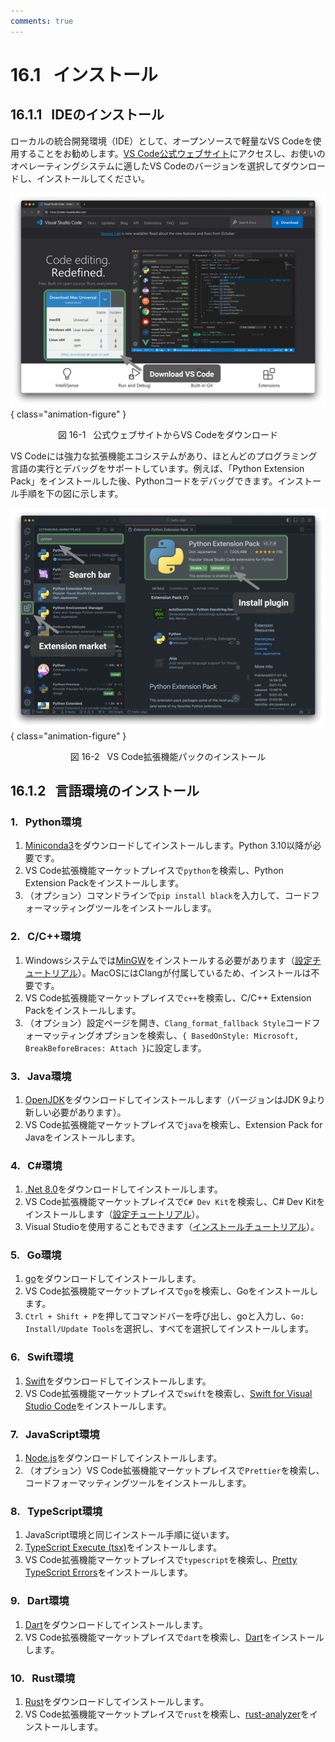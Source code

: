 ```yaml
---
comments: true
---
```


# 16.1 &nbsp; インストール

## 16.1.1 &nbsp; IDEのインストール

ローカルの統合開発環境（IDE）として、オープンソースで軽量なVS Codeを使用することをお勧めします。[VS Code公式ウェブサイト](https://code.visualstudio.com/)にアクセスし、お使いのオペレーティングシステムに適したVS Codeのバージョンを選択してダウンロードし、インストールしてください。

![公式ウェブサイトからVS Codeをダウンロード](installation.assets/vscode_installation.png){ class="animation-figure" }

<p align="center"> 図 16-1 &nbsp; 公式ウェブサイトからVS Codeをダウンロード </p>

VS Codeには強力な拡張機能エコシステムがあり、ほとんどのプログラミング言語の実行とデバッグをサポートしています。例えば、「Python Extension Pack」をインストールした後、Pythonコードをデバッグできます。インストール手順を下の図に示します。

![VS Code拡張機能パックのインストール](installation.assets/vscode_extension_installation.png){ class="animation-figure" }

<p align="center"> 図 16-2 &nbsp; VS Code拡張機能パックのインストール </p>

## 16.1.2 &nbsp; 言語環境のインストール

### 1. &nbsp; Python環境

1. [Miniconda3](https://docs.conda.io/en/latest/miniconda.html)をダウンロードしてインストールします。Python 3.10以降が必要です。
2. VS Code拡張機能マーケットプレイスで`python`を検索し、Python Extension Packをインストールします。
3. （オプション）コマンドラインで`pip install black`を入力して、コードフォーマッティングツールをインストールします。

### 2. &nbsp; C/C++環境

1. Windowsシステムでは[MinGW](https://sourceforge.net/projects/mingw-w64/files/)をインストールする必要があります（[設定チュートリアル](https://blog.csdn.net/qq_33698226/article/details/129031241)）。MacOSにはClangが付属しているため、インストールは不要です。
2. VS Code拡張機能マーケットプレイスで`c++`を検索し、C/C++ Extension Packをインストールします。
3. （オプション）設定ページを開き、`Clang_format_fallback Style`コードフォーマッティングオプションを検索し、`{ BasedOnStyle: Microsoft, BreakBeforeBraces: Attach }`に設定します。

### 3. &nbsp; Java環境

1. [OpenJDK](https://jdk.java.net/18/)をダウンロードしてインストールします（バージョンはJDK 9より新しい必要があります）。
2. VS Code拡張機能マーケットプレイスで`java`を検索し、Extension Pack for Javaをインストールします。

### 4. &nbsp; C#環境

1. [.Net 8.0](https://dotnet.microsoft.com/en-us/download)をダウンロードしてインストールします。
2. VS Code拡張機能マーケットプレイスで`C# Dev Kit`を検索し、C# Dev Kitをインストールします（[設定チュートリアル](https://code.visualstudio.com/docs/csharp/get-started)）。
3. Visual Studioを使用することもできます（[インストールチュートリアル](https://learn.microsoft.com/zh-cn/visualstudio/install/install-visual-studio?view=vs-2022)）。

### 5. &nbsp; Go環境

1. [go](https://go.dev/dl/)をダウンロードしてインストールします。
2. VS Code拡張機能マーケットプレイスで`go`を検索し、Goをインストールします。
3. `Ctrl + Shift + P`を押してコマンドバーを呼び出し、goと入力し、`Go: Install/Update Tools`を選択し、すべてを選択してインストールします。

### 6. &nbsp; Swift環境

1. [Swift](https://www.swift.org/download/)をダウンロードしてインストールします。
2. VS Code拡張機能マーケットプレイスで`swift`を検索し、[Swift for Visual Studio Code](https://marketplace.visualstudio.com/items?itemName=sswg.swift-lang)をインストールします。

### 7. &nbsp; JavaScript環境

1. [Node.js](https://nodejs.org/en/)をダウンロードしてインストールします。
2. （オプション）VS Code拡張機能マーケットプレイスで`Prettier`を検索し、コードフォーマッティングツールをインストールします。

### 8. &nbsp; TypeScript環境

1. JavaScript環境と同じインストール手順に従います。
2. [TypeScript Execute (tsx)](https://github.com/privatenumber/tsx?tab=readme-ov-file#global-installation)をインストールします。
3. VS Code拡張機能マーケットプレイスで`typescript`を検索し、[Pretty TypeScript Errors](https://marketplace.visualstudio.com/items?itemName=yoavbls.pretty-ts-errors)をインストールします。

### 9. &nbsp; Dart環境

1. [Dart](https://dart.dev/get-dart)をダウンロードしてインストールします。
2. VS Code拡張機能マーケットプレイスで`dart`を検索し、[Dart](https://marketplace.visualstudio.com/items?itemName=Dart-Code.dart-code)をインストールします。

### 10. &nbsp; Rust環境

1. [Rust](https://www.rust-lang.org/tools/install)をダウンロードしてインストールします。
2. VS Code拡張機能マーケットプレイスで`rust`を検索し、[rust-analyzer](https://marketplace.visualstudio.com/items?itemName=rust-lang.rust-analyzer)をインストールします。

